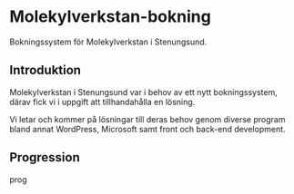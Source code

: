 # Molekylverkstan-bokning
Bokningssystem för Molekylverkstan i Stenungsund. 

## Introduktion
Molekylverkstan i Stenungsund var i behov av ett nytt bokningssystem, <br>
därav fick vi i uppgift att tillhandahålla en lösning. 

Vi letar och kommer på lösningar till deras behov genom diverse program <br>
bland annat WordPress, Microsoft samt front och back-end development.


## Progression

prog


